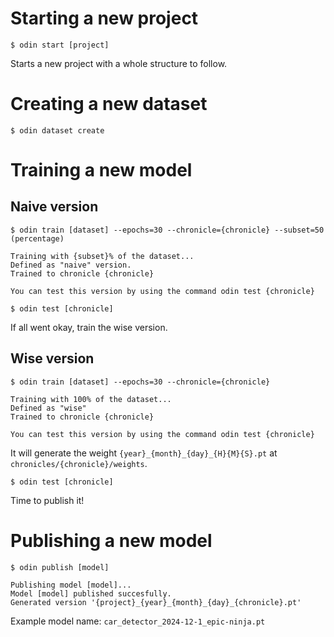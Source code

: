 # Starting a new project

```
$ odin start [project]
```

Starts a new project with a whole structure to follow.

# Creating a new dataset

```
$ odin dataset create
```

# Training a new model

## Naive version

```
$ odin train [dataset] --epochs=30 --chronicle={chronicle} --subset=50 (percentage)

Training with {subset}% of the dataset...
Defined as "naive" version.
Trained to chronicle {chronicle}

You can test this version by using the command odin test {chronicle}
```

```
$ odin test [chronicle]
```

If all went okay, train the wise version.

## Wise version

```
$ odin train [dataset] --epochs=30 --chronicle={chronicle}

Training with 100% of the dataset...
Defined as "wise"
Trained to chronicle {chronicle}

You can test this version by using the command odin test {chronicle}
```

It will generate the weight `{year}_{month}_{day}_{H}{M}{S}.pt` at `chronicles/{chronicle}/weights`.

```
$ odin test [chronicle]
```

Time to publish it!

# Publishing a new model

```
$ odin publish [model]

Publishing model [model]...
Model [model] published succesfully.
Generated version '{project}_{year}_{month}_{day}_{chronicle}.pt'
```

Example model name: `car_detector_2024-12-1_epic-ninja.pt`